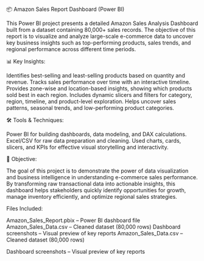 📦 Amazon Sales Report Dashboard (Power BI)

This Power BI project presents a detailed Amazon Sales Analysis Dashboard built from a dataset containing 80,000+ sales records. The objective of this report is to visualize and analyze large-scale e-commerce data to uncover key business insights such as top-performing products, sales trends, and regional performance across different time periods.

📊 Key Insights:

Identifies best-selling and least-selling products based on quantity and revenue.
Tracks sales performance over time with an interactive timeline.
Provides zone-wise and location-based insights, showing which products sold best in each region.
Includes dynamic slicers and filters for category, region, timeline, and product-level exploration.
Helps uncover sales patterns, seasonal trends, and low-performing product categories.

🛠️ Tools & Techniques:

Power BI for building dashboards, data modeling, and DAX calculations.
Excel/CSV for raw data preparation and cleaning.
Used charts, cards, slicers, and KPIs for effective visual storytelling and interactivity.

🎯 Objective:

The goal of this project is to demonstrate the power of data visualization and business intelligence in understanding e-commerce sales performance. By transforming raw transactional data into actionable insights, this dashboard helps stakeholders quickly identify opportunities for growth, manage inventory efficiently, and optimize regional sales strategies.

Files Included:

Amazon_Sales_Report.pbix – Power BI dashboard file
Amazon_Sales_Data.csv – Cleaned dataset (80,000 rows)
Dashboard screenshots – Visual preview of key reports
Amazon_Sales_Data.csv – Cleaned dataset (80,000 rows)

Dashboard screenshots – Visual preview of key reports
